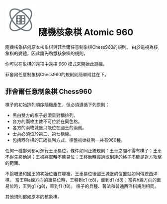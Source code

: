 # ![Atomic960](https://github.com/gbtami/pychess-variants/blob/master/static/icons/Atomic960.svg) 隨機核象棋 Atomic 960

隨機核象結何原本核象棋與菲舍爾任意制象棋Chess960的規則。 由於這視為核象棋的變體，因此請先熟悉核象棋的規則，

你可以在象棋的還項中還擇 960 模式來開始此遊戲。

菲舍爾任意制象棋Chess960的規則則簡單附註在下。

## 菲舍爾任意制象棋 Chess960

棋子的初始排列順序隨機產生，但必須遵循下列原則：

* 黑白雙方的棋子必須呈對稱排列。
* 各方的兩枚主教不可位於在同色格。
* 各方的兩枚城堡只能位在國王的兩側。
* 士兵必須位於第二、第七橫線。
* 包括西洋棋的正統排列方式，棋盤初始排列一共有960種。

任何一種排列都可進行王車易位，條件如同正統規則：王車之間不得有棋子；王車不得先移動過；王被將軍時不能易位；王移動時經過或到達的格子不能是對方攻擊的範圍。

不論城堡和國王的初始位置在哪裡，王車易位後國王城堡的位置就如同傳統西洋棋。
當王與a線方向的車易位時，王移到c1 (c8)，車到d1 (d8)；當與h線方向的車易位時，王到g1 (g8)，車到f1 (f8)。
棋子的兵種、著法和普通西洋棋規則相同。

其他規則都如原本的核象棋。
